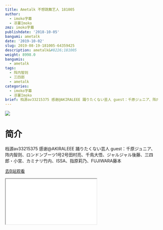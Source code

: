 ```yaml
---
title: Ametalk 不想跳舞艺人 181005
author:
  - imoko字幕
  - 凉薯Imoko
zmz: imoko字幕
publishdate: '2018-10-05'
bangumi: ametalk
date: '2019-10-02'
slug: 2019-08-19-181005-64359425
description: ametalk&#8226;181005
weight: 8998.0
bangumis:
  - ametalk
tags:
  - 阵内智则
  - 三四郎
  - ametalk
categories:
  - imoko字幕
  - 凉薯Imoko
brief: 档源av33215375 感谢@AKIRALEEE 踊りたくない芸人 guest：千原ジュニア、阵内智则、ロンドンブーツ1号2号田村亮、千鳥大悟、ジャルジャル後藤、三四郎・小宮、カミナリ竹内、ISSA、指原莉乃、FUJIWARA藤本
---
```

![](https://raw.githubusercontent.com/tcgriffith/owaraisite/master/static/tmpimg/c8584cc1fe1639dad0a057208fa0ed12daf325cc.jpg.480.jpg)
# 简介  
档源av33215375 感谢@AKIRALEEE
踊りたくない芸人
guest：千原ジュニア、阵内智则、ロンドンブーツ1号2号田村亮、千鳥大悟、ジャルジャル後藤、三四郎・小宮、カミナリ竹内、ISSA、指原莉乃、FUJIWARA藤本  

[去B站观看](https://www.bilibili.com/video/av64359425/)
<div class ="resp-container"><iframe class="testiframe" src="//player.bilibili.com/player.html?aid=64359425"", scrolling="no", allowfullscreen="true" > </iframe></div> 

